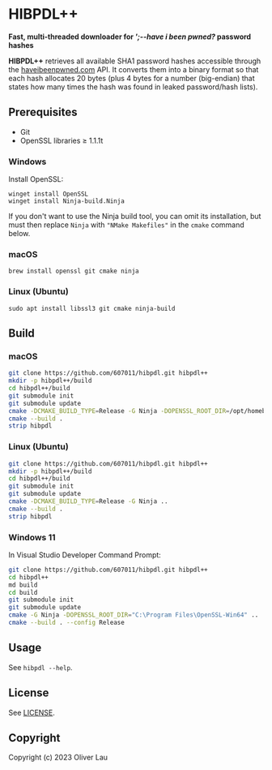 # HIBPDL++

**Fast, multi-threaded downloader for _';--have i been pwned?_ password hashes**

**HIBPDL++** retrieves all available SHA1 password hashes accessible through the [haveibeenpwned.com](https://haveibeenpwned.com/) API. It converts them into a binary format so that each hash allocates 20 bytes (plus 4 bytes for a number (big-endian) that states how many times the hash was found in leaked password/hash lists).

## Prerequisites

- Git
- OpenSSL libraries ≥ 1.1.1t

### Windows

Install OpenSSL:

```
winget install OpenSSL
winget install Ninja-build.Ninja
```

If you don't want to use the Ninja build tool, you can omit its installation, but must then replace `Ninja` with `"NMake Makefiles"` in the `cmake` command below.

### macOS

```
brew install openssl git cmake ninja
```

### Linux (Ubuntu)

```
sudo apt install libssl3 git cmake ninja-build
```

## Build

### macOS

```bash
git clone https://github.com/607011/hibpdl.git hibpdl++
mkdir -p hibpdl++/build
cd hibpdl++/build
git submodule init
git submodule update
cmake -DCMAKE_BUILD_TYPE=Release -G Ninja -DOPENSSL_ROOT_DIR=/opt/homebrew/Cellar/openssl@3/3.1.0 ..
cmake --build .
strip hibpdl
```

### Linux (Ubuntu)

```bash
git clone https://github.com/607011/hibpdl.git hibpdl++
mkdir -p hibpdl++/build
cd hibpdl++/build
git submodule init
git submodule update
cmake -DCMAKE_BUILD_TYPE=Release -G Ninja ..
cmake --build .
strip hibpdl
```

### Windows 11

In Visual Studio Developer Command Prompt:

```bash
git clone https://github.com/607011/hibpdl.git hibpdl++
cd hibpdl++
md build
cd build
git submodule init
git submodule update
cmake -G Ninja -DOPENSSL_ROOT_DIR="C:\Program Files\OpenSSL-Win64" ..
cmake --build . --config Release
```

## Usage

See `hibpdl --help`.

## License

See [LICENSE](LICENSE).

## Copyright

Copyright (c) 2023 Oliver Lau
